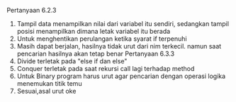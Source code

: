 Pertanyaan 6.2.3
1. Tampil data menampilkan nilai dari variabel itu sendiri, sedangkan tampil posisi menampilkan dimana letak variabel itu berada
2. Untuk menghentikan perulangan ketika syarat if terpenuhi
3. Masih dapat berjalan, hasilnya tidak urut dari nim terkecil. namun saat pencarian hasilnya akan tetap benar
Pertanyaan 6.3.3
1. Divide terletak pada "else if dan else"
2. Conquer terletak pada saat rekursi call lagi terhadap method
3. Untuk Binary program harus urut agar pencarian dengan operasi logika menemukan titik temu
4. Sesuai,asal urut
oke